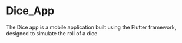 # Dice_App
The Dice app is a mobile application built using the Flutter framework, designed to simulate the roll of a dice
